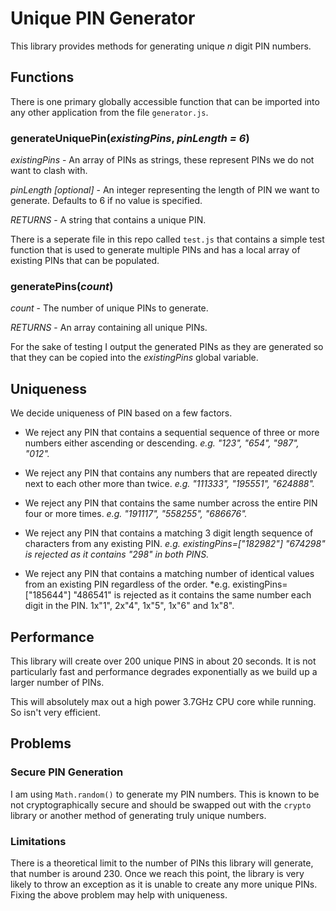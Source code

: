 # Unique PIN Generator

This library provides methods for generating unique _n_ digit PIN numbers.

## Functions

There is one primary globally accessible function that can be imported into any other application from the file `generator.js`.

### generateUniquePin(_existingPins_, _pinLength = 6_)

_existingPins_ - An array of PINs as strings, these represent PINs we do not want to clash with.

_pinLength [optional]_ - An integer representing the length of PIN we want to generate. Defaults to 6 if no value is specified.

_RETURNS_ - A string that contains a unique PIN.

There is a seperate file in this repo called `test.js` that contains a simple test function that is used to generate multiple PINs and has a local array of existing PINs that can be populated.

### generatePins(_count_)

_count_ - The number of unique PINs to generate.

_RETURNS_ - An array containing all unique PINs.

For the sake of testing I output the generated PINs as they are generated so that they can be copied into the _existingPins_ global variable.

## Uniqueness

We decide uniqueness of PIN based on a few factors.

- We reject any PIN that contains a sequential sequence of three or more numbers either ascending or descending. _e.g. "123", "654", "987", "012"._

- We reject any PIN that contains any numbers that are repeated directly next to each other more than twice. _e.g. "111333", "195551", "624888"._

- We reject any PIN that contains the same number across the entire PIN four or more times. _e.g. "191117", "558255", "686676"._

- We reject any PIN that contains a matching 3 digit length sequence of characters from any existing PIN. _e.g. existingPins=["182982"] "674298" is rejected as it contains "298" in both PINS._

- We reject any PIN that contains a matching number of identical values from an existing PIN regardless of the order. \*e.g. existingPins=["185644"] "486541" is rejected as it contains the same number each digit in the PIN. 1x"1", 2x"4", 1x"5", 1x"6" and 1x"8".

## Performance

This library will create over 200 unique PINS in about 20 seconds. It is not particularly fast and performance degrades exponentially as we build up a larger number of PINs.

This will absolutely max out a high power 3.7GHz CPU core while running. So isn't very efficient.

## Problems

### Secure PIN Generation

I am using `Math.random()` to generate my PIN numbers. This is known to be not cryptographically secure and should be swapped out with the `crypto` library or another method of generating truly unique numbers.

### Limitations

There is a theoretical limit to the number of PINs this library will generate, that number is around 230. Once we reach this point, the library is very likely to throw an exception as it is unable to create any more unique PINs. Fixing the above problem may help with uniqueness.
